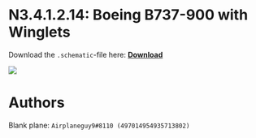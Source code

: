 # N3.4.1.2.14: Boeing B737-900 with Winglets

Download the `.schematic`-file here: **[Download](https://bte-n.github.io/resources/N3/4/1/B739W.schematic)**

![](https://bte-n.github.io/resources/N3/4/1/739w-boe.png)  

# Authors

Blank plane: `Airplaneguy9#8110 (497014954935713802)`    

